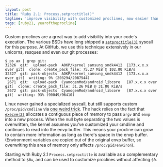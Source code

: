 ```yaml
---
layout: post
title: "Ruby 2.1: Process.setproctitle()"
tagline: 'improve visibility with customized proclines, now easier than ever'
tags: [ruby21, yearoftheprocline]
---
```


Custom proclines are a great way to add visibility into your code's execution. The various BSDs have long shipped a [`setproctitle(3)`](http://www.freebsd.org/cgi/man.cgi?query=setproctitle&sektion=3) syscall for this purpose. At GitHub, we use this technique extensively in our unicorns, resques and even our git processes:

```
$ ps ax | grep git:
32326  git:  upload-pack  AOKP/kernel_samsung_smdk4412  [173.x.x.x over git]  clone: create_pack_file: 75.27 MiB @ 102.00 KiB/s
32327  git: pack-objects  AOKP/kernel_samsung_smdk4412  [173.x.x.x over git]  writing: 9% (203294/2087544)
 2671  git:  upload-pack  CyanogenMod/android_libcore   [87.x.x.x over git]  clone: create_pack_file: 31.26 MiB @ 31.00 KiB/s
 2672  git: pack-objects  CyanogenMod/android_libcore   [87.x.x.x over git]  writing: 93% (90049/96410)
```

Linux never gained a specialized syscall, but still supports custom `/proc/pid/cmdline` via [one weird trick](https://github.com/torvalds/linux/blob/f5835372ebedf26847c2b9e193284075cc9c1f7f/fs/proc/base.c#L220-L222). The hack relies on the fact that [`execve(2)`](http://man7.org/linux/man-pages/man2/execve.2.html) allocates a contiguous piece of memory to pass `argv` and `envp` into a new process. When the null byte separating the two values is overwritten, the kernel assumes you've customized your cmdline and continues to read into the envp buffer. This means your procline can grow to contain more information as long as there's space in the envp buffer. (Environment variables are copied out of the original envp buffer, so overwriting this area of memory only affects `/proc/pid/environ`).

Starting with Ruby 2.1 `Process.setproctitle` is available as a complementary method to `$0=`, and can be used to customize proclines without affecting `$0`.
